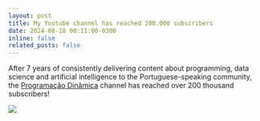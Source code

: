 ```yaml
---
layout: post
title: My Youtube channel has reached 200.000 subscribers
date: 2024-08-18 00:11:00-0300
inline: false
related_posts: false
---
```


After 7 years of consistently delivering content about programming, data science and artificial intelligence to the Portuguese-speaking community, the [Programação Dinâmica](https://youtube.com/@pgdinamica) channel has reached over 200 thousand subscribers!

![](img/news/achievement-200k.png)


